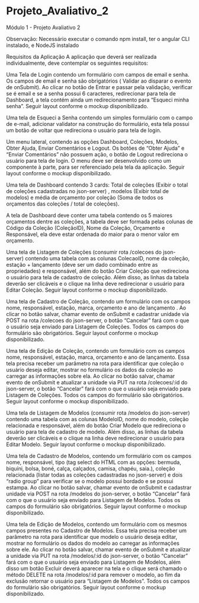 # Projeto_Avaliativo_2
Módulo 1 - Projeto Avaliativo 2

Observação: Necessário executar o comando npm install, ter o angular CLI instalado, e NodeJS instalado

Requisitos da Aplicação
A aplicação que deverá ser realizada individualmente, deve contemplar os seguintes requisitos:

Uma Tela de Login contendo um formulário com campos de email e senha. Os campos de email e senha são obrigatórios ( Validar ao disparar o evento de onSubmit). Ao clicar no botão de Entrar e passar pela validação, verificar se é email e se a senha possui 6 caracteres, redirecionar para tela de Dashboard, a tela contém ainda um redirecionamento para “Esqueci minha senha”. Seguir layout conforme o mockup disponibilizado.

Uma tela de Esqueci a Senha contendo um simples formulário com o campo de e-mail, adicionar validator na construção do formulário, esta tela possui um botão de voltar que redireciona o usuário para tela de login.

Um menu lateral, contendo as opções Dashboard, Coleções, Modelos, Obter Ajuda, Enviar Comentários e Logout. Os botões de “Obter Ajuda” e “Enviar Comentários” não possuem ação, o botão de Logout redireciona o usuário para tela de login. O menu deve ser desenvolvido como um componente à parte, para ser referenciado pela tela da aplicação. Seguir layout conforme o mockup disponibilizado.

Uma tela de Dashboard contendo 3 cards: Total de coleções (Exibir o total de coleções cadastradas no json-server) , modelos (Exibir total de modelos) e média de orçamento por coleção (Soma de todos os orçamentos das coleções / total de coleções).

A tela  de Dashboard deve conter uma tabela contendo os 5 maiores orçamentos dentre as coleções, a tabela deve ser formada pelas colunas de Código da Coleção (ColeçãoID), Nome da Coleção, Orçamento e Responsável, ela deve estar ordenada do maior para o menor valor em orçamento.

Uma tela de Listagem de Coleções (consumir rota /colecoes do json-server) contendo uma tabela com as colunas ColecaoID, nome da coleção, estação + lançamento (deve ser um dado combinado entre as propriedades) e responsável, além do botão Criar Coleção que redireciona o usuário para tela de cadastro de coleção. Além disso, as linhas da tabela deverão ser clicáveis e o clique na linha deve redirecionar o usuário para Editar Coleção. Seguir layout conforme o mockup disponibilizado.

Uma tela de Cadastro de Coleção, contendo um formulário com os campos nome, responsável, estação, marca, orçamento e ano de lançamento . Ao clicar no botão salvar, chamar evento de onSubmit e cadastrar unidade via POST na rota /colecoes do json-server, o botão “Cancelar” fará com o que o usuário seja enviado para Listagem de Coleções. Todos os campos do formulário são obrigatórios. Seguir layout conforme o mockup disponibilizado.


Uma tela de Edição de Coleção, contendo um formulário com os campos nome, responsável, estação, marca, orçamento e ano de lançamento. Essa tela precisa receber um parâmetro na rota para identificar que coleção o usuário deseja editar, mostrar no formulário os dados da coleção ao carregar as informações sobre ela. Ao clicar no botão salvar, chamar evento de onSubmit e atualizar a unidade via PUT na rota /colecoes/:id do json-server, o botão “Cancelar” fará com o que o usuário seja enviado para Listagem de Coleções. Todos os campos do formulário são obrigatórios. Seguir layout conforme o mockup disponibilizado.

Uma tela de Listagem de Modelos (consumir rota /modelos do json-server) contendo uma tabela com as colunas ModeloID, nome do modelo, coleção relacionada e responsável, além do botão Criar Modelo que redireciona o usuário para tela de cadastro de modelo. Além disso, as linhas da tabela deverão ser clicáveis e o clique na linha deve redirecionar o usuário para Editar Modelo. Seguir layout conforme o mockup disponibilizado.


Uma tela de Cadastro de Modelos, contendo um formulário com os campos nome, responsável, tipo (tag select do HTML com as opções: bermuda, biquíni, bolsa, boné, calça, calçados, camisa, chapéu, saia.), coleção relacionada (listar todas as coleções cadastradas no json-server) e dois “radio group” para verificar se o modelo possui bordado e se possui estampa. Ao clicar no botão salvar, chamar evento de onSubmit e cadastrar unidade via POST na rota /modelos do json-server, o botão “Cancelar” fará com o que o usuário seja enviado para Listagem de Modelos. Todos os campos do formulário são obrigatórios. Seguir layout conforme o mockup disponibilizado.

Uma tela de Edição de Modelos, contendo um formulário com os mesmos campos presentes no Cadastro de Modelos. Essa tela precisa receber um parâmetro na rota para identificar que modelo o usuário deseja editar, mostrar no formulário os dados do modelo ao carregar as informações sobre ele. Ao clicar no botão salvar, chamar evento de onSubmit e atualizar a unidade via PUT na rota /modelos/:id do json-server, o botão “Cancelar” fará com o que o usuário seja enviado para Listagem de Modelos, além disso um botão Excluir deverá aparecer na tela e o clique será chamado o método DELETE na rota /modelos/:id para remover o modelo, ao fim da exclusão retornar o usuário para “Listagem de Modelos”. Todos os campos do formulário são obrigatórios. Seguir layout conforme o mockup disponibilizado.
